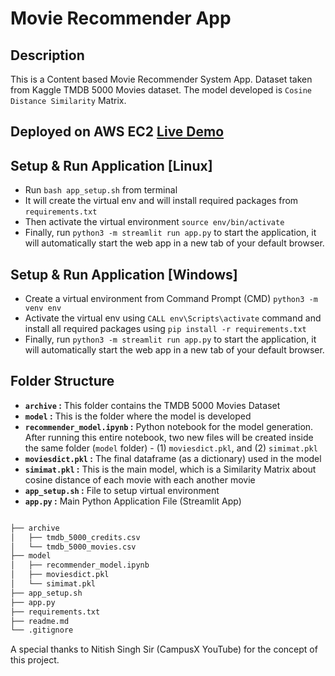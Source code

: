 # Movie Recommender App

## Description

This is a Content based Movie Recommender System App. Dataset taken from Kaggle TMDB 5000 Movies dataset. The model developed is `Cosine Distance Similarity` Matrix.

## Deployed on AWS EC2 [Live Demo](http://ec2-3-111-188-53.ap-south-1.compute.amazonaws.com:8501/)

## Setup & Run Application [Linux]

- Run `bash app_setup.sh` from terminal
- It will create the virtual env and will install required packages from `requirements.txt`
- Then activate the virtual environment `source env/bin/activate`
- Finally, run `python3 -m streamlit run app.py` to start the application, it will automatically start the web app in a new tab of your default browser.

## Setup & Run Application [Windows]

- Create a virtual environment from Command Prompt (CMD) `python3 -m venv env`
- Activate the virtual env using `CALL env\Scripts\activate` command and install all required packages using `pip install -r requirements.txt`
- Finally, run `python3 -m streamlit run app.py` to start the application, it will automatically start the web app in a new tab of your default browser.

## Folder Structure

- **`archive` :** This folder contains the TMDB 5000 Movies Dataset
- **`model` :** This is the folder where the model is developed
- **`recommender_model.ipynb` :** Python notebook for the model generation. After running this entire notebook, two new files will be created inside the same folder (`model` folder) - (1) `moviesdict.pkl`, and (2) `simimat.pkl`
- **`moviesdict.pkl` :** The final dataframe (as a dictionary) used in the model
- **`simimat.pkl` :** This is the main model, which is a Similarity Matrix about cosine distance of each movie with each another movie
- **`app_setup.sh` :** File to setup virtual environment
- **`app.py` :** Main Python Application File (Streamlit App)

```md

├── archive
│   ├── tmdb_5000_credits.csv
│   └── tmdb_5000_movies.csv
├── model
│   ├── recommender_model.ipynb
│   ├── moviesdict.pkl
│   └── simimat.pkl
├── app_setup.sh
├── app.py
├── requirements.txt
├── readme.md
└── .gitignore

```

A special thanks to Nitish Singh Sir (CampusX YouTube) for the concept of this project.
